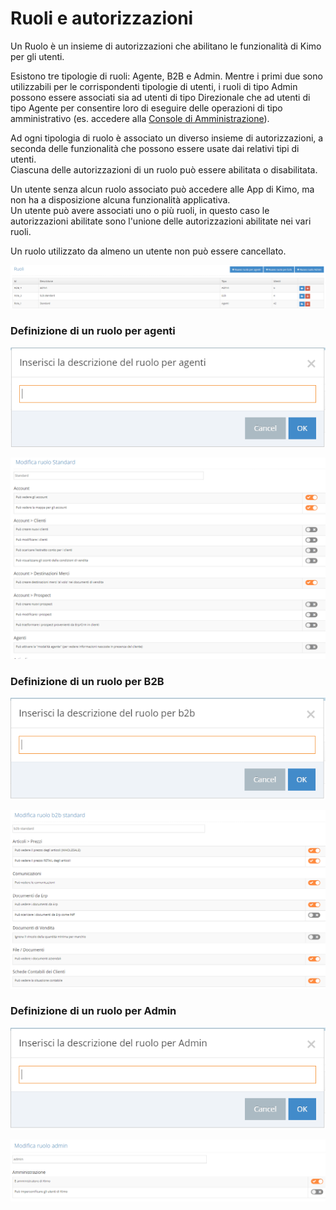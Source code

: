# Ruoli e autorizzazioni

Un Ruolo è un insieme di autorizzazioni che abilitano le funzionalità di Kimo per gli utenti.

Esistono tre tipologie di ruoli: Agente, B2B e Admin. Mentre i primi due sono utilizzabili per le corrispondenti tipologie di utenti, i ruoli di tipo Admin possono essere associati sia ad utenti di tipo Direzionale che ad utenti di tipo Agente per consentire loro di eseguire delle operazioni di tipo amministrativo \(es. accedere alla [Console di Amministrazione](../introduzione/moduli/console-admin.md)\).

Ad ogni tipologia di ruolo è associato un diverso insieme di autorizzazioni, a seconda delle funzionalità che possono essere usate dai relativi tipi di utenti.  
Ciascuna delle autorizzazioni di un ruolo può essere abilitata  o disabilitata.

Un utente senza alcun ruolo associato può accedere alle App di Kimo, ma non ha a disposizione alcuna funzionalità applicativa.  
Un utente può avere associati uno o più ruoli, in questo caso le autorizzazioni abilitate sono l'unione delle autorizzazioni abilitate nei vari ruoli.  
  
Un ruolo utilizzato da almeno un utente non può essere cancellato.

![](../.gitbook/assets/image%20%2811%29.png)

### Definizione di un ruolo per agenti

![](../.gitbook/assets/image%20%2832%29.png)

![](../.gitbook/assets/image%20%289%29.png)

### Definizione di un ruolo per **B2B**

![](../.gitbook/assets/image%20%2814%29.png)

![](../.gitbook/assets/image%20%281%29.png)

### Definizione di un ruolo per **Admin**

![](../.gitbook/assets/image%20%2828%29.png)

![](../.gitbook/assets/image%20%2822%29.png)

